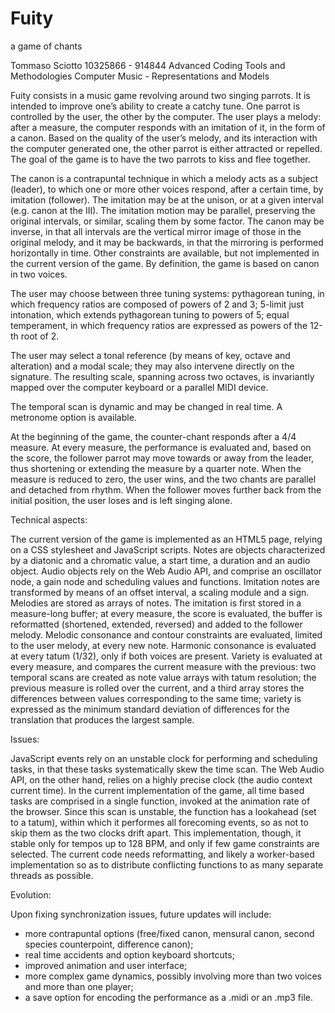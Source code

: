 # Fuity
a game of chants

Tommaso Sciotto
10325866 - 914844
Advanced Coding Tools and Methodologies
Computer Music - Representations and Models

Fuity consists in a music game revolving around two singing parrots.
It is intended to improve one’s ability to create a catchy tune.
One parrot is controlled by the user, the other by the computer. The user plays a melody: after a measure, the computer responds with an imitation of it, in the form of a canon.
Based on the quality of the user’s melody, and its interaction with the computer generated one, the other parrot is either attracted or repelled.
The goal of the game is to have the two parrots to kiss and flee together.

The canon is a contrapuntal technique in which a melody acts as a subject (leader), to which one or more other voices respond, after a certain time, by imitation (follower).
The imitation may be at the unison, or at a given interval (e.g. canon at the III).
The imitation motion may be parallel, preserving the original intervals, or similar, scaling them by some factor.
The canon may be inverse, in that all intervals are the vertical mirror image of those in the original melody, and it may be backwards, in that the mirroring is performed horizontally in time. 
Other constraints are available, but not implemented in the current version of the game.
By definition, the game is based on canon in two voices.

The user may choose between three tuning systems: pythagorean tuning, in which frequency ratios are composed of powers of 2 and 3; 5-limit just intonation, which extends pythagorean tuning to powers of 5; equal temperament, in which frequency ratios are expressed as powers of the 12-th root of 2.

The user may select a tonal reference (by means of key, octave and alteration) and a modal scale; they may also intervene directly on the signature. The resulting scale, spanning across two octaves, is invariantly mapped over the computer keyboard or a parallel MIDI device.

The temporal scan is dynamic and may be changed in real time.
A metronome option is available.

At the beginning of the game, the counter-chant responds after a 4/4 measure.
At every measure, the performance is evaluated and, based on the score, the follower parrot may move towards or away from the leader, thus shortening or extending the measure by a quarter note.
When the measure is reduced to zero, the user wins, and the two chants are parallel and detached from rhythm.
When the follower moves further back from the initial position, the user loses and is left singing alone.



Technical aspects:

The current version of the game is implemented as an HTML5 page, relying on a CSS stylesheet and JavaScript scripts.
Notes are objects characterized by a diatonic and a chromatic value, a start time, a duration and an audio object.
Audio objects rely on the Web Audio API, and comprise an oscillator node, a gain node and scheduling values and functions.
Imitation notes are transformed by means of an offset interval, a scaling module and a sign.
Melodies are stored as arrays of notes. The imitation is first stored in a measure-long buffer; at every measure, the score is evaluated, the buffer is reformatted (shortened, extended, reversed) and added to the follower melody.
Melodic consonance and contour constraints are evaluated, limited to the user melody, at every new note.
Harmonic consonance is evaluated at every tatum (1/32), only if both voices are present.
Variety is evaluated at every measure, and compares the current measure with the previous: two temporal scans are created as note value arrays with tatum resolution; the previous measure is rolled over the current, and a third array stores the differences between values corresponding to the same time; variety is expressed as the minimum standard deviation of differences for the translation that produces the largest sample.



Issues:

JavaScript events rely on an unstable clock for performing and scheduling tasks, in that these tasks systematically skew the time scan.
The Web Audio API, on the other hand, relies on a highly precise clock (the audio context current time).
In the current implementation of the game, all time based tasks are comprised in a single function, invoked at the animation rate of the browser. Since this scan is unstable, the function has a lookahead (set to a tatum), within which it performes all forecoming events, so as not to skip them as the two clocks drift apart.
This implementation, though, it stable only for tempos up to 128 BPM, and only if few game constraints are selected.
The current code needs reformatting, and likely a worker-based implementation so as to distribute conflicting functions to as many separate threads as possible.



Evolution:

Upon fixing synchronization issues, future updates will include:
  - more contrapuntal options (free/fixed canon, mensural canon, second species counterpoint, difference canon);
  - real time accidents and option keyboard shortcuts;
  - improved animation and user interface;
  - more complex game dynamics, possibly involving more than two voices and more than one player;
  - a save option for encoding the performance as a .midi or an .mp3 file.

